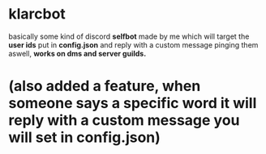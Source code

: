   # klarcbot

basically some kind of discord **selfbot** made by me which will target the **user ids** put in **config.json** and reply with a custom message pinging them aswell, **works on dms and server guilds.**

# (also added a feature, when someone says a specific word it will reply with a **custom message** you will set in **config.json**)
